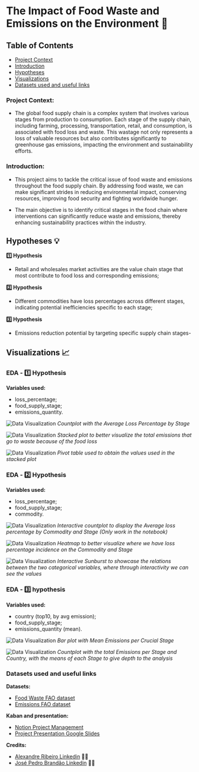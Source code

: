 # The Impact of Food Waste and Emissions on the Environment :herb:

## Table of Contents

- [Project Context](#project-overview)
- [Introduction](#introduction)
- [Hypotheses](#hypotheses)
- [Visualizations](#visualizations)
- [Datasets used and useful links](#datasets-used-and-useful-links)



### Project Context:

- The global food supply chain is a complex system that involves various stages from production to consumption. Each stage of the supply chain, including farming, processing, transportation, retail, and consumption, is associated with food loss and waste. This wastage not only represents a loss of valuable resources but also contributes significantly to greenhouse gas emissions, impacting the environment and sustainability efforts.

### Introduction:

- This project aims to tackle the critical issue of food waste and emissions throughout the food supply chain. By addressing food waste, we can make significant strides in reducing environmental impact, conserving resources, improving food security and fighting worldwide hunger.

- The main objective is to identify critical stages in the food chain where interventions can significantly reduce waste and emissions, thereby enhancing sustainability practices within the industry.


## Hypotheses :bulb:

**1️⃣ Hypothesis**
- Retail and wholesales market activities are the value chain stage that most contribute to food loss and corresponding emissions;

**2️⃣ Hypothesis**
- Different commodities have loss percentages across different stages, indicating potential inefficiencies specific to each stage;

**3️⃣ Hypothesis**
- Emissions reduction potential by targeting specific supply chain stages-



## Visualizations :chart_with_upwards_trend: 



### **EDA - 1️⃣ Hypothesis**

**Variables used:**

- loss_percentage;
- food_supply_stage;
- emissions_quantity.


![Data Visualization](EDA/EDA_visualizations/Countplot1.png)
*Countplot with the Average Loss Percentage by Stage*

![Data Visualization](EDA/EDA_visualizations/Stackedplot1.png)
*Stacked plot to better visualize the total emissions that go to waste because of the food loss*

![Data Visualization](EDA/EDA_visualizations/pivottable2.png)
*Pivot table used to obtain the values used in the stacked plot*



### **EDA - 2️⃣ Hypothesis**

**Variables used:**

- loss_percentage;
- food_supply_stage; 
- commodity.


![Data Visualization](EDA/EDA_visualizations/plotyexpress2.png)
*Interactive countplot to display the Average loss percentage by Commodity and Stage (Only work in the notebook)*

![Data Visualization](EDA/EDA_visualizations/heatmap2.png)
*Heatmap to better visualize where we have loss percentage incidence on the Commodity and Stage*

![Data Visualization](EDA/EDA_visualizations/Sunburstt2.png)
*Interactive Sunburst to showcase the relations between the two categorical variables, where through interactivity we can see the values*



### **EDA - 3️⃣ hypothesis**

**Variables used:**

- country (top10, by avg emission);
- food_supply_stage;
- emissions_quantity (mean).


![Data Visualization](EDA/EDA_visualizations/barpllot3.png)
*Bar plot with Mean Emissions per Crucial Stage*

![Data Visualization](EDA/EDA_visualizations/Barplotw:mean3.png)
*Countplot with the total Emissions per Stage and Country, with the means of each Stage to give depth to the analysis*



### Datasets used and useful links 

**Datasets:**
- [Food Waste FAO dataset](https://www.fao.org/platform-food-loss-waste/flw-data/en/)
- [Emissions FAO dataset](https://www.fao.org/faostat/en/#data/GT)

**Kaban and presentation:**
- [Notion Project Management](https://cactus-burrito-0dd.notion.site/The-Impact-of-Food-Waste-and-Emissions-on-the-Environment-aadb3a283d5743d09389e524ca726f27)
- [Project Presentation Google Slides](https://docs.google.com/presentation/d/19tk_YzKpnB7Ru_O-JEV524FCq9pPl2yMXOzMO9t66sM/edit?usp=sharing)

**Credits:**
- [Alexandre Ribeiro Linkedin](https://www.linkedin.com/in/alexandre-ribeiro-264445279/) :man_cook:
- [José Pedro Brandão Linkedin](https://www.linkedin.com/in/jos%C3%A9-pedro-barbosa-brand%C3%A3o-663a172b6/) :man_cook:














































